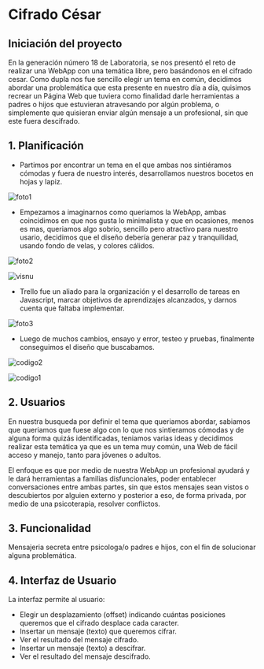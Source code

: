 # Cifrado César

## Iniciación del proyecto
En la generación número 18 de Laboratoria, se nos presentó el reto de realizar una WebApp con una temática libre, pero basándonos en el cifrado cesar. Como dupla nos fue sencillo elegir un tema en común, decidimos abordar una problemática que esta presente en nuestro día a día, quisimos recrear un Página Web que tuviera como finalidad darle herramientas a padres o hijos que estuvieran atravesando por algún problema, o simplemente que quisieran enviar algún mensaje a un profesional, sin que este fuera descifrado.


## 1. Planificación

* Partimos por encontrar un tema en el que ambas nos sintiéramos cómodas y fuera de nuestro interés, desarrollamos nuestros bocetos en hojas y lapiz. 

![foto1](https://github.com/Maferamosp/SCL018-cipher/blob/main/readmi/decision.jpeg) 

*  Empezamos a imaginarnos como queriamos la WebApp, ambas coincidimos en que nos gusta lo minimalista y que en ocasiones, menos es mas, queriamos algo sobrio, sencillo pero atractivo para nuestro usario, decidimos que el diseño debería generar paz y tranquilidad, usando fondo de velas, y colores cálidos. 

![foto2](https://github.com/Maferamosp/SCL018-cipher/blob/main/readmi/dise%C3%B1o1.jpeg) 

![visnu](https://github.com/Maferamosp/SCL018-cipher/blob/main/readmi/visnu.jpeg) 

* Trello fue un aliado para la organización y el desarrollo de tareas en Javascript, marcar objetivos de aprendizajes alcanzados, y darnos cuenta que faltaba implementar. 

![foto3](https://github.com/Maferamosp/SCL018-cipher/blob/main/readmi/trello.jpeg) 

* Luego de muchos cambios, ensayo y error, testeo y pruebas, finalmente conseguimos el diseño que buscabamos. 

![codigo2](https://github.com/Maferamosp/SCL018-cipher/blob/main/readmi/codigo2.jpg) 

![codigo1](https://github.com/Maferamosp/SCL018-cipher/blob/main/readmi/codigo1.jpg) 

## 2. Usuarios 
En nuestra busqueda por definir el tema que queriamos abordar, sabiamos que queriamos que fuese algo con lo que nos sintieramos cómodas y de alguna forma quizás identificadas, teniamos varias ideas y decidimos realizar esta temática ya que es un tema muy común, una Web de fácil acceso y manejo, tanto para jóvenes o adultos. 

El enfoque es que por medio de nuestra WebApp un profesional ayudará y le dará herramientas a familias disfuncionales, poder entablecer conversaciones entre ambas partes, sin que estos mensajes sean vistos o descubiertos por alguien externo y posterior a eso, de forma privada, por medio de una psicoterapia, resolver conflictos. 

## 3. Funcionalidad
Mensajeria secreta entre psicologa/o padres e hijos, con el fin de solucionar alguna problemática. 

## 4. Interfaz de Usuario
La interfaz permite al usuario:

* Elegir un desplazamiento (offset) indicando cuántas posiciones queremos que el cifrado desplace cada caracter.
* Insertar un mensaje (texto) que queremos cifrar.
* Ver el resultado del mensaje cifrado.
* Insertar un mensaje (texto) a descifrar.
* Ver el resultado del mensaje descifrado.

